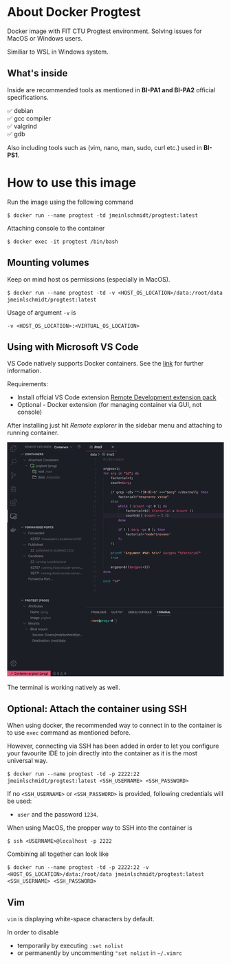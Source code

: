 # About Docker Progtest
Docker image with FIT CTU Progtest environment. Solving issues for MacOS or Windows users.

Similiar to WSL in Windows system.

## What's inside

Inside are recommended tools as mentioned in **BI-PA1 and BI-PA2** official specifications.

✅ debian \
✅ gcc compiler \
✅ valgrind \
✅ gdb

Also including tools such as (vim, nano, man, sudo, curl etc.) used in **BI-PS1**.

# How to use this image

Run the image using the following command

```
$ docker run --name progtest -td jmeinlschmidt/progtest:latest
```

Attaching console to the container

```
$ docker exec -it progtest /bin/bash
```

## Mounting volumes

Keep on mind host os permissions (especially in MacOS).

```
$ docker run --name progtest -td -v <HOST_OS_LOCATION>/data:/root/data jmeinlschmidt/progtest:latest
```

Usage of argument `-v` is

```
-v <HOST_OS_LOCATION>:<VIRTUAL_OS_LOCATION>
```

## Using with Microsoft VS Code

VS Code natively supports Docker containers. See the [link](https://code.visualstudio.com/docs/remote/containers) for further information.

Requirements:

- Install offcial VS Code extension [Remote Development extension pack](https://aka.ms/vscode-remote/download/extension)
- Optional - Docker extension (for managing container via GUI, not console)

After installing just hit *Remote explorer* in the sidebar menu and attaching to running container.

![Example of attached VS Code environment](https://github.com/jmeinlschmidt/docker-progtest/blob/master/image-vscode-1.png)

The terminal is working natively as well.

## Optional: Attach the container using SSH

When using docker, the recommended way to connect in to the container is to use `exec` command as mentioned before.

However, connecting via SSH has been added in order to let you configure your favourite IDE to join directly into the container as it is the most universal way.

```
$ docker run --name progtest -td -p 2222:22 jmeinlschmidt/progtest:latest <SSH_USERNAME> <SSH_PASSWORD>
```

If no `<SSH_USERNAME>` or `<SSH_PASSWORD>` is provided, following credentials will be used:

- `user` and the password `1234`.

When using MacOS, the propper way to SSH into the container is

```
$ ssh <USERNAME>@localhost -p 2222
```

Combining all together can look like

```
$ docker run --name progtest -td -p 2222:22 -v <HOST_OS_LOCATION>/data:/root/data jmeinlschmidt/progtest:latest <SSH_USERNAME> <SSH_PASSWORD>
```

## Vim

`vim` is displaying white-space characters by default.

In order to disable
- temporarily by executing `:set nolist`
- or permanently by uncommenting `"set nolist` in `~/.vimrc`
